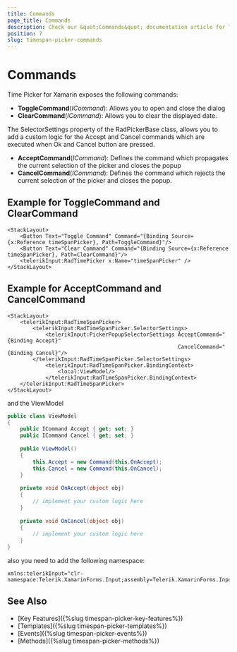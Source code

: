 ```yaml
---
title: Commands
page_title: Commands
description: Check our &quot;Commands&quot; documentation article for Telerik TimeSpan Picker for Xamarin control.
position: 7
slug: timespan-picker-commands
---
```


# Commands

Time Picker for Xamarin exposes the following commands:

* **ToggleCommand**(*ICommand*): Allows you to open and close the dialog
* **ClearCommand**(*ICommand*): Allows you to clear the displayed date.

The SelectorSettings property of the RadPickerBase class, allows you to add a custom logic for the Accept and Cancel commands which are executed when Ok and Cancel button are pressed. 

* **AcceptCommand**(*ICommand*): Defines the command which propagates the current selection of the picker and closes the popup 
* **CancelCommand**(*ICommand*): Defines the command which rejects the current selection of the picker and closes the popup.

## Example for ToggleCommand and ClearCommand

```XAML
<StackLayout>
	<Button Text="Toggle Command" Command="{Binding Source={x:Reference timeSpanPicker}, Path=ToggleCommand}"/>
	<Button Text="Clear Command" Command="{Binding Source={x:Reference timeSpanPicker}, Path=ClearCommand}"/>
	<telerikInput:RadTimePicker x:Name="timeSpanPicker" />
</StackLayout>
```

## Example for AcceptCommand and CancelCommand

```XAML
<StackLayout>
    <telerikInput:RadTimeSpanPicker>
        <telerikInput:RadTimeSpanPicker.SelectorSettings>
            <telerikInput:PickerPopupSelectorSettings AcceptCommand="{Binding Accept}" 
                                                      CancelCommand="{Binding Cancel}"/>
        </telerikInput:RadTimeSpanPicker.SelectorSettings>
            <telerikInput:RadTimeSpanPicker.BindingContext>
                <local:ViewModel/>
            </telerikInput:RadTimeSpanPicker.BindingContext>
    </telerikInput:RadTimeSpanPicker>
</StackLayout>
```

and the ViewModel

```C#
public class ViewModel
{
    public ICommand Accept { get; set; }
    public ICommand Cancel { get; set; }
	
    public ViewModel()
    {
        this.Accept = new Command(this.OnAccept);
        this.Cancel = new Command(this.OnCancel);
    }
	
    private void OnAccept(object obj)
    {
        // implement your custom logic here
    }
	
    private void OnCancel(object obj)
    {
        // implement your custom logic here
    }
}
```

also you need to add the following namespace:

```XAML
xmlns:telerikInput="clr-namespace:Telerik.XamarinForms.Input;assembly=Telerik.XamarinForms.Input"
```

## See Also

- [Key Features]({%slug timespan-picker-key-features%})
- [Templates]({%slug timespan-picker-templates%})
- [Events]({%slug timespan-picker-events%})
- [Methods]({%slug timespan-picker-methods%})